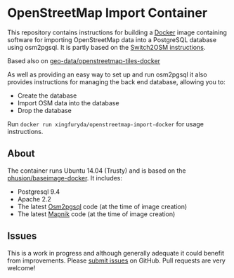 # OpenStreetMap Import Container

This repository contains instructions for building a
[Docker](https://www.docker.io/) image containing software
for importing OpenStreetMap data into a PostgreSQL database using osm2pgsql.
It is partly based on the
[Switch2OSM instructions](http://switch2osm.org/serving-tiles/manually-building-a-tile-server-12-04/).

Based also on [geo-data/openstreetmap-tiles-docker](https://github.com/geo-data/openstreetmap-tiles-docker)

As well as providing an easy way to set up and run osm2pgsql it
also provides instructions for managing the back end database, allowing you to:

* Create the database
* Import OSM data into the database
* Drop the database

Run `docker run xingfuryda/openstreetmap-import-docker` for usage instructions.

## About

The container runs Ubuntu 14.04 (Trusty) and is based on the
[phusion/baseimage-docker](https://github.com/phusion/baseimage-docker).  It
includes:

* Postgresql 9.4
* Apache 2.2
* The latest [Osm2pgsql](http://wiki.openstreetmap.org/wiki/Osm2pgsql) code (at
  the time of image creation)
* The latest [Mapnik](http://mapnik.org/) code (at the time of image creation)

## Issues

This is a work in progress and although generally adequate it could benefit
from improvements.  Please
[submit issues](https://github.com/xingfuryda/openstreetmap-import-docker/issues)
on GitHub. Pull requests are very welcome!
